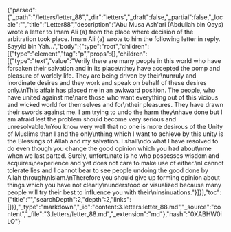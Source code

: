 {"parsed":{"_path":"/letters/letter_88","_dir":"letters","_draft":false,"_partial":false,"_locale":"","title":"Letter88","description":"Abu Musa Ash'ari (Abdullah bin Qays) wrote a letter to Imam Ali (a) from the place where decision of the arbitration took place. Imam Ali (a) wrote to him the following letter in reply. Sayyid bin Yah...","body":{"type":"root","children":[{"type":"element","tag":"p","props":{},"children":[{"type":"text","value":"Verily there are many people in this world who have forsaken their salvation and in its place\nthey have accepted the pomp and pleasure of worldly life. They are being driven by their\nunruly and inordinate desires and they work and speak on behalf of these desires only.\nThis affair has placed me in an awkward position. The people, who have united against me\nare those who want everything out of this vicious and wicked world for themselves and for\ntheir pleasures. They have drawn their swords against me. I am trying to undo the harm they\nhave done but I am afraid lest the problem should become very serious and unresolvable.\nYou know very well that no one is more desirous of the Unity of Muslims than I and the only\nthing which I want to achieve by this unity is the Blessings of Allah and my salvation. I shall\ndo what I have resolved to do even though you change the good opinion which you had about\nme when we last parted. Surely, unfortunate is he who possesses wisdom and acquires\nexperience and yet does not care to make use of either.\nI cannot tolerate lies and I cannot bear to see people undoing the good done by Allah through\nIslam.\nTherefore you should give up forming opinion about things which you have not clearly\nunderstood or visualized because many people will try their best to influence you with their\ninsinuations."}]}],"toc":{"title":"","searchDepth":2,"depth":2,"links":[]}},"_type":"markdown","_id":"content:3.letters:letter_88.md","_source":"content","_file":"3.letters/letter_88.md","_extension":"md"},"hash":"0XABHW0iLO"}